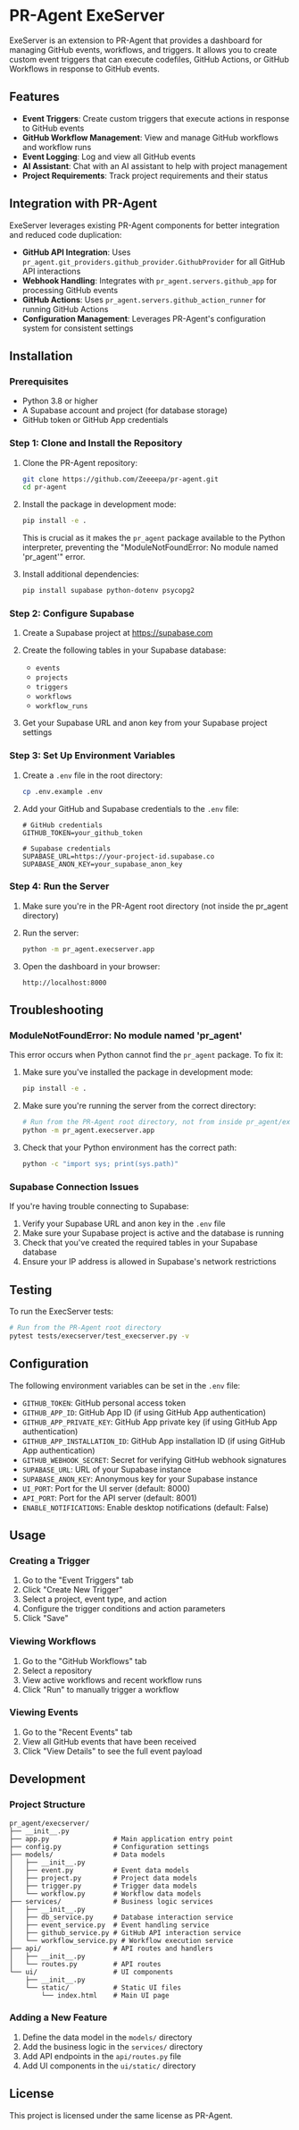 # PR-Agent ExeServer

ExeServer is an extension to PR-Agent that provides a dashboard for managing GitHub events, workflows, and triggers. It allows you to create custom event triggers that can execute codefiles, GitHub Actions, or GitHub Workflows in response to GitHub events.

## Features

- **Event Triggers**: Create custom triggers that execute actions in response to GitHub events
- **GitHub Workflow Management**: View and manage GitHub workflows and workflow runs
- **Event Logging**: Log and view all GitHub events
- **AI Assistant**: Chat with an AI assistant to help with project management
- **Project Requirements**: Track project requirements and their status

## Integration with PR-Agent

ExeServer leverages existing PR-Agent components for better integration and reduced code duplication:

- **GitHub API Integration**: Uses `pr_agent.git_providers.github_provider.GithubProvider` for all GitHub API interactions
- **Webhook Handling**: Integrates with `pr_agent.servers.github_app` for processing GitHub events
- **GitHub Actions**: Uses `pr_agent.servers.github_action_runner` for running GitHub Actions
- **Configuration Management**: Leverages PR-Agent's configuration system for consistent settings

## Installation

### Prerequisites

- Python 3.8 or higher
- A Supabase account and project (for database storage)
- GitHub token or GitHub App credentials

### Step 1: Clone and Install the Repository

1. Clone the PR-Agent repository:
   ```bash
   git clone https://github.com/Zeeeepa/pr-agent.git
   cd pr-agent
   ```

2. Install the package in development mode:
   ```bash
   pip install -e .
   ```

   This is crucial as it makes the `pr_agent` package available to the Python interpreter, preventing the "ModuleNotFoundError: No module named 'pr_agent'" error.

3. Install additional dependencies:
   ```bash
   pip install supabase python-dotenv psycopg2
   ```

### Step 2: Configure Supabase

1. Create a Supabase project at https://supabase.com
2. Create the following tables in your Supabase database:
   - `events`
   - `projects`
   - `triggers`
   - `workflows`
   - `workflow_runs`

3. Get your Supabase URL and anon key from your Supabase project settings

### Step 3: Set Up Environment Variables

1. Create a `.env` file in the root directory:
   ```bash
   cp .env.example .env
   ```

2. Add your GitHub and Supabase credentials to the `.env` file:
   ```
   # GitHub credentials
   GITHUB_TOKEN=your_github_token
   
   # Supabase credentials
   SUPABASE_URL=https://your-project-id.supabase.co
   SUPABASE_ANON_KEY=your_supabase_anon_key
   ```

### Step 4: Run the Server

1. Make sure you're in the PR-Agent root directory (not inside the pr_agent directory)
2. Run the server:
   ```bash
   python -m pr_agent.execserver.app
   ```

3. Open the dashboard in your browser:
   ```
   http://localhost:8000
   ```

## Troubleshooting

### ModuleNotFoundError: No module named 'pr_agent'

This error occurs when Python cannot find the `pr_agent` package. To fix it:

1. Make sure you've installed the package in development mode:
   ```bash
   pip install -e .
   ```

2. Make sure you're running the server from the correct directory:
   ```bash
   # Run from the PR-Agent root directory, not from inside pr_agent/execserver
   python -m pr_agent.execserver.app
   ```

3. Check that your Python environment has the correct path:
   ```bash
   python -c "import sys; print(sys.path)"
   ```

### Supabase Connection Issues

If you're having trouble connecting to Supabase:

1. Verify your Supabase URL and anon key in the `.env` file
2. Make sure your Supabase project is active and the database is running
3. Check that you've created the required tables in your Supabase database
4. Ensure your IP address is allowed in Supabase's network restrictions

## Testing

To run the ExecServer tests:

```bash
# Run from the PR-Agent root directory
pytest tests/execserver/test_execserver.py -v
```

## Configuration

The following environment variables can be set in the `.env` file:

- `GITHUB_TOKEN`: GitHub personal access token
- `GITHUB_APP_ID`: GitHub App ID (if using GitHub App authentication)
- `GITHUB_APP_PRIVATE_KEY`: GitHub App private key (if using GitHub App authentication)
- `GITHUB_APP_INSTALLATION_ID`: GitHub App installation ID (if using GitHub App authentication)
- `GITHUB_WEBHOOK_SECRET`: Secret for verifying GitHub webhook signatures
- `SUPABASE_URL`: URL of your Supabase instance
- `SUPABASE_ANON_KEY`: Anonymous key for your Supabase instance
- `UI_PORT`: Port for the UI server (default: 8000)
- `API_PORT`: Port for the API server (default: 8001)
- `ENABLE_NOTIFICATIONS`: Enable desktop notifications (default: False)

## Usage

### Creating a Trigger

1. Go to the "Event Triggers" tab
2. Click "Create New Trigger"
3. Select a project, event type, and action
4. Configure the trigger conditions and action parameters
5. Click "Save"

### Viewing Workflows

1. Go to the "GitHub Workflows" tab
2. Select a repository
3. View active workflows and recent workflow runs
4. Click "Run" to manually trigger a workflow

### Viewing Events

1. Go to the "Recent Events" tab
2. View all GitHub events that have been received
3. Click "View Details" to see the full event payload

## Development

### Project Structure

```
pr_agent/execserver/
├── __init__.py
├── app.py                # Main application entry point
├── config.py             # Configuration settings
├── models/               # Data models
│   ├── __init__.py
│   ├── event.py          # Event data models
│   ├── project.py        # Project data models
│   ├── trigger.py        # Trigger data models
│   └── workflow.py       # Workflow data models
├── services/             # Business logic services
│   ├── __init__.py
│   ├── db_service.py     # Database interaction service
│   ├── event_service.py  # Event handling service
│   ├── github_service.py # GitHub API interaction service
│   └── workflow_service.py # Workflow execution service
├── api/                  # API routes and handlers
│   ├── __init__.py
│   └── routes.py         # API routes
└── ui/                   # UI components
    ├── __init__.py
    └── static/           # Static UI files
        └── index.html    # Main UI page
```

### Adding a New Feature

1. Define the data model in the `models/` directory
2. Add the business logic in the `services/` directory
3. Add API endpoints in the `api/routes.py` file
4. Add UI components in the `ui/static/` directory

## License

This project is licensed under the same license as PR-Agent.
